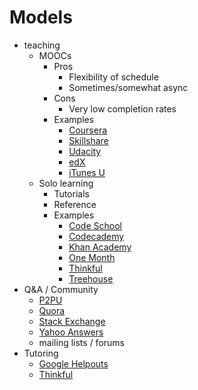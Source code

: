 # Models

* teaching
    * MOOCs
        * Pros
            * Flexibility of schedule
            * Sometimes/somewhat async
        * Cons
            * Very low completion rates
        * Examples
            * [Coursera](https://www.coursera.org/)
            * [Skillshare](http://www.skillshare.com/)
            * [Udacity](https://www.udacity.com/)
            * [edX](https://www.edx.org/)
            * [iTunes U](https://itunes.apple.com/WebObjects/MZStore.woa/wa/viewGrouping?cc=us&id=27753&mt=10)
    * Solo learning
        * Tutorials
        * Reference
        * Examples
            * [Code School](https://www.codeschool.com/)
            * [Codecademy](http://www.codecademy.com/)
            * [Khan Academy](https://www.khanacademy.org/)
            * [One Month](https://onemonth.com/)
            * [Thinkful](http://www.thinkful.com/)
            * [Treehouse](http://teamtreehouse.com/)
* Q&A / Community
    * [P2PU](https://p2pu.org/)
    * [Quora](http://www.quora.com/)
    * [Stack Exchange](http://stackexchange.com/)
    * [Yahoo Answers](https://answers.yahoo.com/)
    * mailing lists / forums
* Tutoring
    * [Google Helpouts](https://helpouts.google.com/)
    * [Thinkful](http://www.thinkful.com/)
